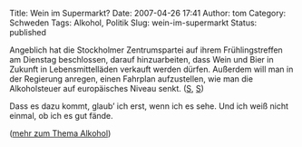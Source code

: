 Title: Wein im Supermarkt?
Date: 2007-04-26 17:41
Author: tom
Category: Schweden
Tags: Alkohol, Politik
Slug: wein-im-supermarkt
Status: published

Angeblich hat die Stockholmer Zentrumspartei auf ihrem Frühlingstreffen
am Dienstag beschlossen, darauf hinzuarbeiten, dass Wein und Bier in
Zukunft in Lebensmittelläden verkauft werden dürfen. Außerdem will man
in der Regierung anregen, einen Fahrplan aufzustellen, wie man die
Alkoholsteuer auf europäisches Niveau senkt.
([S](http://www.politikerbloggen.se/2007/04/26/2804/),
[S](http://www.smp.se/section_blog/_191-288-0-0))

Dass es dazu kommt, glaub’ ich erst, wenn ich es sehe. Und ich weiß
nicht einmal, ob ich es gut fände.

([mehr zum Thema Alkohol](http://www.fiket.de/tag/alkohol))

